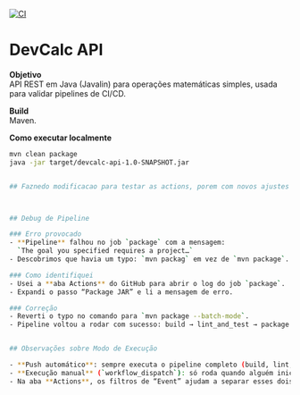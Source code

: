 [![CI](https://github.com/AndreFerrarez/devcalc-api/actions/workflows/ci.yml/badge.svg)](https://github.com/AndreFerrarez/devcalc-api/actions/workflows/ci.yml)



# DevCalc API

**Objetivo**  
API REST em Java (Javalin) para operações matemáticas simples, usada para validar pipelines de CI/CD.

**Build**  
Maven.

**Como executar localmente**
```bash
mvn clean package
java -jar target/devcalc-api-1.0-SNAPSHOT.jar


## Faznedo modificacao para testar as actions, porem com novos ajustes



## Debug de Pipeline

### Erro provocado
- **Pipeline** falhou no job `package` com a mensagem:  
  `The goal you specified requires a project…`  
- Descobrimos que havia um typo: `mvn packag` em vez de `mvn package`.

### Como identifiquei
- Usei a **aba Actions** do GitHub para abrir o log do job `package`.
- Expandi o passo “Package JAR” e li a mensagem de erro.

### Correção
- Reverti o typo no comando para `mvn package --batch-mode`.
- Pipeline voltou a rodar com sucesso: build → lint_and_test → package → deploy.


## Observações sobre Modo de Execução

- **Push automático**: sempre executa o pipeline completo (build, lint, test, package e deploy) ao detectar commits em `src/**`.  
- **Execução manual** (`workflow_dispatch`): só roda quando alguém inicia manualmente, e permite parametrizar (`run_lint` e `run_tests`).  
- Na aba **Actions**, os filtros de “Event” ajudam a separar esses dois tipos de run e monitorar facilmente quem e como acionou cada execução.
